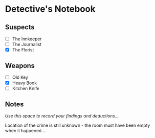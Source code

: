 # Detective's Notebook

## Suspects
- [ ] The Innkeeper
- [ ] The Journalist
- [x] The Florist

## Weapons
- [ ] Old Key
- [x] Heavy Book
- [ ] Kitchen Knife

## Notes
*Use this space to record your findings and deductions...*

Location of the crime is still unknown - the room must have been empty when it happened...

